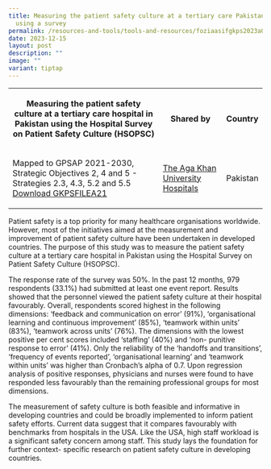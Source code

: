 ```yaml
---
title: Measuring the patient safety culture at a tertiary care Pakistan hospital
  using a survey
permalink: /resources-and-tools/tools-and-resources/foziaasifgkps2023a021/
date: 2023-12-15
layout: post
description: ""
image: ""
variant: tiptap
---
```

<table><tbody><tr><th rowspan="1" colspan="1"><p>Measuring the patient safety culture at a tertiary care hospital in Pakistan using the Hospital Survey on Patient Safety Culture (HSOPSC)</p></th><th rowspan="1" colspan="1"><p>Shared by</p></th><th rowspan="1" colspan="1"><p>Country</p></th></tr><tr><td rowspan="1" colspan="1"><p>Mapped to GPSAP 2021-2030, Strategic Objectives 2, 4 and 5 - Strategies 2.3, 4.3, 5.2 and 5.5 <a href="/files/gkpsfilea21_measuring_the_patient_safety_culture_at_a_tertiary_hospital_in_pakistan.pdf" rel="noopener noreferrer nofollow" target="_blank">Download GKPSFILEA21</a></p></td><td rowspan="1" colspan="1"><p><a href="https://hospitals.aku.edu/Pages/default.aspx" rel="noopener noreferrer nofollow" target="_blank">The Aga Khan University Hospitals</a></p></td><td rowspan="1" colspan="1"><p>Pakistan</p></td></tr></tbody></table><p>Patient safety is a top priority for many healthcare organisations worldwide. However, most of the initiatives aimed at the measurement and improvement of patient safety culture have been undertaken in developed countries. The purpose of this study was to measure the patient safety culture at a tertiary care hospital in Pakistan using the Hospital Survey on Patient Safety Culture (HSOPSC).</p><p>The response rate of the survey was 50%. In the past 12 months, 979 respondents (33.1%) had submitted at least one event report. Results showed that the personnel viewed the patient safety culture at their hospital favourably. Overall, respondents scored highest in the following dimensions: ‘feedback and communication on error’ (91%), ‘organisational learning and continuous improvement’ (85%), ‘teamwork within units’ (83%), ‘teamwork across units’ (76%). The dimensions with the lowest positive per cent scores included ‘staffing’ (40%) and ‘non- punitive response to error’ (41%). Only the reliability of the ‘handoffs and transitions’, ‘frequency of events reported’, ‘organisational learning’ and ‘teamwork within units’ was higher than Cronbach’s alpha of 0.7. Upon regression analysis of positive responses, physicians and nurses were found to have responded less favourably than the remaining professional groups for most dimensions.</p><p>The measurement of safety culture is both feasible and informative in developing countries and could be broadly implemented to inform patient safety efforts. Current data suggest that it compares favourably with benchmarks from hospitals in the USA. Like the USA, high staff workload is a significant safety concern among staff. This study lays the foundation for further context- specific research on patient safety culture in developing countries.</p>